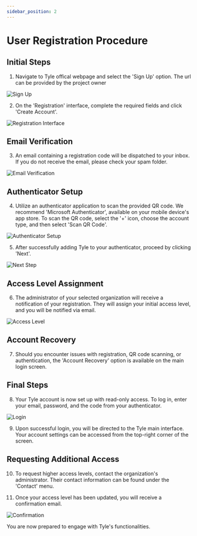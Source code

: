 ```yaml
---
sidebar_position: 2
---
```


# User Registration Procedure

## Initial Steps

1. Navigate to Tyle offical webpage and select the 'Sign Up' option. The url can be provided by the project owner

![Sign Up](img/registrering1.png)

2. On the 'Registration' interface, complete the required fields and click 'Create Account'.

![Registration Interface](img/registrering2.png)

## Email Verification

3. An email containing a registration code will be dispatched to your inbox. If you do not receive the email, please
   check your spam folder.

![Email Verification](img/registering3.png)

## Authenticator Setup

4. Utilize an authenticator application to scan the provided QR code. We recommend 'Microsoft Authenticator', available
   on your mobile device's app store. To scan the QR code, select the '+' icon, choose the account type, and then
   select 'Scan QR Code'.

![Authenticator Setup](img/registering4.png)

5. After successfully adding Tyle to your authenticator, proceed by clicking 'Next'.

![Next Step](img/registering5.png)

## Access Level Assignment

6. The administrator of your selected organization will receive a notification of your registration. They will assign
   your initial access level, and you will be notified via email.

![Access Level](img/registering6.png)

## Account Recovery

7. Should you encounter issues with registration, QR code scanning, or authentication, the 'Account Recovery' option is
   available on the main login screen.

## Final Steps

8. Your Tyle account is now set up with read-only access. To log in, enter your email, password, and the code from your
   authenticator.

![Login](img/registering8.png)

9. Upon successful login, you will be directed to the Tyle main interface. Your account settings can be accessed from
   the top-right corner of the screen.

## Requesting Additional Access

10. To request higher access levels, contact the organization's administrator. Their contact information can be found
    under the 'Contact' menu.

11. Once your access level has been updated, you will receive a confirmation email.

![Confirmation](img/registering11.png)

You are now prepared to engage with Tyle's functionalities.
